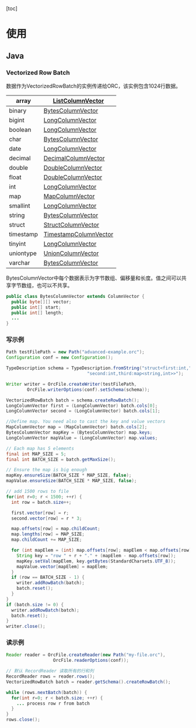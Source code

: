 [toc]

# 使用

## Java

### Vectorized Row Batch

数据作为VectorizedRowBatch的实例传递给ORC，该实例包含1024行数据。



| array     | [ListColumnVector](https://orc.apache.org/api/hive-storage-api/index.html?org/apache/hadoop/hive/ql/exec/vector/ListColumnVector.html) |
| --------- | ------------------------------------------------------------ |
| binary    | [BytesColumnVector](https://orc.apache.org/api/hive-storage-api/index.html?org/apache/hadoop/hive/ql/exec/vector/BytesColumnVector.html) |
| bigint    | [LongColumnVector](https://orc.apache.org/api/hive-storage-api/index.html?org/apache/hadoop/hive/ql/exec/vector/LongColumnVector.html) |
| boolean   | [LongColumnVector](https://orc.apache.org/api/hive-storage-api/index.html?org/apache/hadoop/hive/ql/exec/vector/LongColumnVector.html) |
| char      | [BytesColumnVector](https://orc.apache.org/api/hive-storage-api/index.html?org/apache/hadoop/hive/ql/exec/vector/BytesColumnVector.html) |
| date      | [LongColumnVector](https://orc.apache.org/api/hive-storage-api/index.html?org/apache/hadoop/hive/ql/exec/vector/LongColumnVector.html) |
| decimal   | [DecimalColumnVector](https://orc.apache.org/api/hive-storage-api/index.html?org/apache/hadoop/hive/ql/exec/vector/DecimalColumnVector.html) |
| double    | [DoubleColumnVector](https://orc.apache.org/api/hive-storage-api/index.html?org/apache/hadoop/hive/ql/exec/vector/DoubleColumnVector.html) |
| float     | [DoubleColumnVector](https://orc.apache.org/api/hive-storage-api/index.html?org/apache/hadoop/hive/ql/exec/vector/DoubleColumnVector.html) |
| int       | [LongColumnVector](https://orc.apache.org/api/hive-storage-api/index.html?org/apache/hadoop/hive/ql/exec/vector/LongColumnVector.html) |
| map       | [MapColumnVector](https://orc.apache.org/api/hive-storage-api/index.html?org/apache/hadoop/hive/ql/exec/vector/MapColumnVector.html) |
| smallint  | [LongColumnVector](https://orc.apache.org/api/hive-storage-api/index.html?org/apache/hadoop/hive/ql/exec/vector/LongColumnVector.html) |
| string    | [BytesColumnVector](https://orc.apache.org/api/hive-storage-api/index.html?org/apache/hadoop/hive/ql/exec/vector/BytesColumnVector.html) |
| struct    | [StructColumnVector](https://orc.apache.org/api/hive-storage-api/index.html?org/apache/hadoop/hive/ql/exec/vector/StructColumnVector.html) |
| timestamp | [TimestampColumnVector](https://orc.apache.org/api/hive-storage-api/index.html?org/apache/hadoop/hive/ql/exec/vector/TimestampColumnVector.html) |
| tinyint   | [LongColumnVector](https://orc.apache.org/api/hive-storage-api/index.html?org/apache/hadoop/hive/ql/exec/vector/LongColumnVector.html) |
| uniontype | [UnionColumnVector](https://orc.apache.org/api/hive-storage-api/index.html?org/apache/hadoop/hive/ql/exec/vector/UnionColumnVector.html) |
| varchar   | [BytesColumnVector](https://orc.apache.org/api/hive-storage-api/index.html?org/apache/hadoop/hive/ql/exec/vector/BytesColumnVector.html) |



BytesColumnVector中每个数据表示为字节数组、偏移量和长度。值之间可以共享字节数组，也可以不共享。

```java
public class BytesColumnVector extends ColumnVector {
  public byte[][] vector;
  public int[] start;
  public int[] length;
  ...
}
```



### 写示例

```java
Path testFilePath = new Path("advanced-example.orc");
Configuration conf = new Configuration();

TypeDescription schema = TypeDescription.fromString("struct<first:int," +
                               "second:int,third:map<string,int>>");

Writer writer = OrcFile.createWriter(testFilePath,
        OrcFile.writerOptions(conf).setSchema(schema));

VectorizedRowBatch batch = schema.createRowBatch();
LongColumnVector first = (LongColumnVector) batch.cols[0];
LongColumnVector second = (LongColumnVector) batch.cols[1];

//Define map. You need also to cast the key and value vectors
MapColumnVector map = (MapColumnVector) batch.cols[2];
BytesColumnVector mapKey = (BytesColumnVector) map.keys;
LongColumnVector mapValue = (LongColumnVector) map.values;

// Each map has 5 elements
final int MAP_SIZE = 5;
final int BATCH_SIZE = batch.getMaxSize();

// Ensure the map is big enough
mapKey.ensureSize(BATCH_SIZE * MAP_SIZE, false);
mapValue.ensureSize(BATCH_SIZE * MAP_SIZE, false);

// add 1500 rows to file
for(int r=0; r < 1500; ++r) {
  int row = batch.size++;

  first.vector[row] = r;
  second.vector[row] = r * 3;

  map.offsets[row] = map.childCount;
  map.lengths[row] = MAP_SIZE;
  map.childCount += MAP_SIZE;

  for (int mapElem = (int) map.offsets[row]; mapElem < map.offsets[row] + MAP_SIZE; ++mapElem) {
    String key = "row " + r + "." + (mapElem - map.offsets[row]);
    mapKey.setVal(mapElem, key.getBytes(StandardCharsets.UTF_8));
    mapValue.vector[mapElem] = mapElem;
  }
  if (row == BATCH_SIZE - 1) {
    writer.addRowBatch(batch);
    batch.reset();
  }
}
if (batch.size != 0) {
  writer.addRowBatch(batch);
  batch.reset();
}
writer.close();
```



### 读示例

```java
Reader reader = OrcFile.createReader(new Path("my-file.orc"),
                  OrcFile.readerOptions(conf));

// 默认 RecordReader 读取所有的行和列
RecordReader rows = reader.rows();
VectorizedRowBatch batch = reader.getSchema().createRowBatch();

while (rows.nextBatch(batch)) {
  for(int r=0; r < batch.size; ++r) {
    ... process row r from batch
  }
}
rows.close();
```